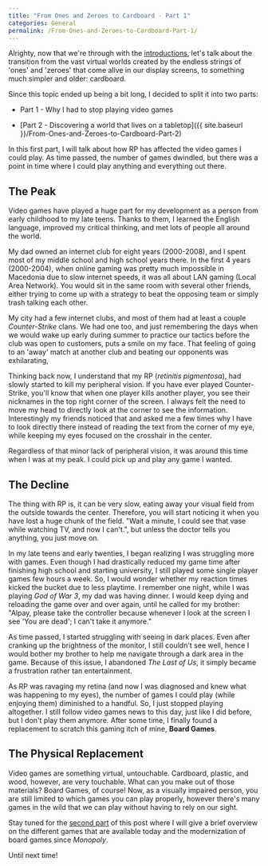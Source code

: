 ```yaml
---
title: "From Ones and Zeroes to Cardboard - Part 1"
categories: General
permalink: /From-Ones-and-Zeroes-to-Cardboard-Part-1/
---
```

Alrighty, now that we're through with the [introductions](https://sightless.fun/An-Introduction), let's talk about the transition from the vast virtual worlds created by the endless strings of 'ones' and 'zeroes' that come alive in our display screens, to something much simpler and older: cardboard.

Since this topic ended up being a bit long, I decided to split it into two parts:

- Part 1 - Why I had to stop playing video games

- [Part 2 - Discovering a world that lives on a tabletop]({{ site.baseurl }}/From-Ones-and-Zeroes-to-Cardboard-Part-2)

In this first part, I will talk about how RP has affected the video games I could play. As time passed, the number of games dwindled, but there was a point in time where I could play anything and everything out there.

## The Peak

Video games have played a huge part for my development as a person from early childhood to my late teens. Thanks to them, I learned the English language, improved my critical thinking, and met lots of people all around the world.

My dad owned an internet club for eight years (2000-2008), and I spent most of my middle school and high school years there. In the first 4 years (2000-2004), when online gaming was pretty much impossible in Macedonia due to slow internet speeds, it was all about LAN gaming (Local Area Network). You would sit in the same room with several other friends, either trying to come up with a strategy to beat the opposing team or simply trash talking each other.

My city had a few internet clubs, and most of them had at least a couple _Counter-Strike_ clans. We had one too, and just remembering the days when we would wake up early during summer to practice our tactics before the club was open to customers, puts a smile on my face. That feeling of going to an 'away' match at another club and beating our opponents was exhilarating,

Thinking back now, I understand that my RP (_retinitis pigmentosa_), had slowly started to kill my peripheral vision. If you have ever played Counter-Strike, you'll know that when one player kills another player, you see their nicknames in the top right corner of the screen. I always felt the need to move my head to directly look at the corner to see the information. Interestingly my friends noticed that and asked me a few times why I have to look directly there instead of reading the text from the corner of my eye, while keeping my eyes focused on the crosshair in the center. 

Regardless of that minor lack of peripheral vision, it was around this time when I was at my peak. I could pick up and play any game I wanted. 

## The Decline

The thing with RP is, it can be very slow, eating away your visual field from the outside towards the center. Therefore, you will start noticing it when you have lost a huge chunk of the field. "Wait a minute, I could see that vase while watching TV, and now I can't.", but unless the doctor tells you anything, you just move on.

In my late teens and early twenties, I began realizing I was struggling more with games. Even though I had drastically reduced my game time after finishing high school and starting university, I still played some single player games few hours a week. So, I would wonder whether my reaction times kicked the bucket due to less playtime. I remember one night, while I was playing _God of War 3_, my dad was having dinner. I would keep dying and reloading the game over and over again, until he called for my brother: "Alpay, please take the controller because whenever I look at the screen I see 'You are dead'; I can't take it anymore." 

As time passed, I started struggling with seeing in dark places. Even after cranking up the brightness of the monitor, I still couldn't see well, hence I would bother my brother to help me navigate through a dark area in the game. Because of this issue, I abandoned _The Last of Us_, it simply became a frustration rather tan entertainment.

As RP was ravaging my retina (and now I was diagnosed and knew what was happening to my eyes), the number of games I could play (while enjoying them) diminished to a handful. So, I just stopped playing altogether. I still follow video games news to this day, just like I did before, but I don't play them anymore. After some time, I finally found a replacement to scratch this gaming itch of mine, **Board Games**.

## The Physical Replacement

Video games are something virtual, untouchable. Cardboard, plastic, and wood, however, are very touchable. What can you make out of those materials? Board Games, of course! Now, as a visually impaired person, you are still limited to which games you can play properly, however there's many games in the wild that we can play without having to rely on our sight. 

Stay tuned for the [second part](https://sightless.fun/From-Ones-and-Zeroes-to-Cardboard-Part-2) of this post where I will give a brief overview on the different games that are available today and the modernization of board games since _Monopoly_. 

Until next time!